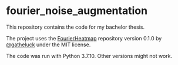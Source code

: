 # fourier_noise_augmentation

This repository contains the code for my bachelor thesis.

The project uses the [FourierHeatmap](https://github.com/gatheluck/FourierHeatmap/tree/v0.1.0) repository version 0.1.0
by [@gatheluck](https://github.com/gatheluck) under the MIT license.

The code was run with Python 3.7.10. Other versions might not work.

